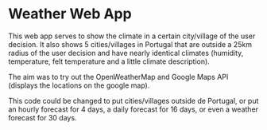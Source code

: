 # Weather Web App

This web app serves to show the climate in a certain city/village of the user decision. It also shows 5 cities/villages in Portugal that are outside a 25km radius of the user decision and have nearly identical climates (humidity, temperature, felt temperature and a little climate description).

The aim was to try out the OpenWeatherMap and Google Maps API (displays the locations on the google map).

This code could be changed to put cities/villages outside de Portugal, or put an hourly forecast for 4 days, a daily forecast for 16 days, or even a weather forecast for 30 days.
